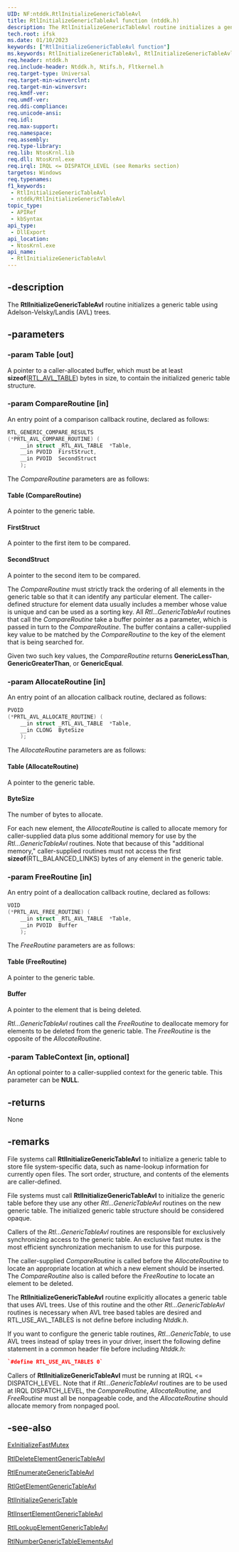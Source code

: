 ```yaml
---
UID: NF:ntddk.RtlInitializeGenericTableAvl
title: RtlInitializeGenericTableAvl function (ntddk.h)
description: The RtlInitializeGenericTableAvl routine initializes a generic table using Adelson-Velsky/Landis (AVL) trees.
tech.root: ifsk
ms.date: 01/10/2023
keywords: ["RtlInitializeGenericTableAvl function"]
ms.keywords: RtlInitializeGenericTableAvl, RtlInitializeGenericTableAvl routine [Installable File System Drivers], ifsk.rtlinitializegenerictableavl, ntddk/RtlInitializeGenericTableAvl
req.header: ntddk.h
req.include-header: Ntddk.h, Ntifs.h, Fltkernel.h
req.target-type: Universal
req.target-min-winverclnt:
req.target-min-winversvr: 
req.kmdf-ver: 
req.umdf-ver: 
req.ddi-compliance: 
req.unicode-ansi: 
req.idl: 
req.max-support: 
req.namespace: 
req.assembly: 
req.type-library: 
req.lib: NtosKrnl.lib
req.dll: NtosKrnl.exe
req.irql: IRQL <= DISPATCH_LEVEL (see Remarks section)
targetos: Windows
req.typenames: 
f1_keywords:
 - RtlInitializeGenericTableAvl
 - ntddk/RtlInitializeGenericTableAvl
topic_type:
 - APIRef
 - kbSyntax
api_type:
 - DllExport
api_location:
 - NtosKrnl.exe
api_name:
 - RtlInitializeGenericTableAvl
---
```


## -description

The **RtlInitializeGenericTableAvl** routine initializes a generic table using Adelson-Velsky/Landis (AVL) trees.

## -parameters

### -param Table [out]

A pointer to a caller-allocated buffer, which must be at least **sizeof**([RTL_AVL_TABLE](/windows-hardware/drivers/ddi/ntddk/ns-ntddk-_rtl_avl_table)) bytes in size, to contain the initialized generic table structure.

### -param CompareRoutine [in]

An entry point of a comparison callback routine, declared as follows:

```cpp
RTL_GENERIC_COMPARE_RESULTS
(*PRTL_AVL_COMPARE_ROUTINE) (
    __in struct _RTL_AVL_TABLE  *Table,
    __in PVOID  FirstStruct,
    __in PVOID  SecondStruct
    ); 
```

The *CompareRoutine* parameters are as follows:

#### Table (CompareRoutine)

A pointer to the generic table.

#### FirstStruct

A pointer to the first item to be compared.

#### SecondStruct

A pointer to the second item to be compared.

The *CompareRoutine* must strictly track the ordering of all elements in the generic table so that it can identify any particular element. The caller-defined structure for element data usually includes a member whose value is unique and can be used as a sorting key. All *Rtl...GenericTableAvl* routines that call the *CompareRoutine* take a buffer pointer as a parameter, which is passed in turn to the *CompareRoutine*. The buffer contains a caller-supplied key value to be matched by the *CompareRoutine* to the key of the element that is being searched for.

Given two such key values, the *CompareRoutine* returns **GenericLessThan**, **GenericGreaterThan**, or **GenericEqual**.

### -param AllocateRoutine [in]

An entry point of an allocation callback routine, declared as follows:

```cpp
PVOID
(*PRTL_AVL_ALLOCATE_ROUTINE) (
    __in struct _RTL_AVL_TABLE  *Table,
    __in CLONG  ByteSize
    );
```

The *AllocateRoutine* parameters are as follows:

#### Table (AllocateRoutine)

A pointer to the generic table.

#### ByteSize

The number of bytes to allocate.

For each new element, the *AllocateRoutine* is called to allocate memory for caller-supplied data plus some additional memory for use by the *Rtl...GenericTableAvl* routines. Note that because of this "additional memory," caller-supplied routines must not access the first **sizeof**(RTL_BALANCED_LINKS) bytes of any element in the generic table.

### -param FreeRoutine [in]

An entry point of a deallocation callback routine, declared as follows:

```cpp
VOID
(*PRTL_AVL_FREE_ROUTINE) (
    __in struct _RTL_AVL_TABLE  *Table,
    __in PVOID  Buffer
    );
```

The *FreeRoutine* parameters are as follows:

#### Table (FreeRoutine)

A pointer to the generic table.

#### Buffer

A pointer to the element that is being deleted.

*Rtl...GenericTableAvl* routines call the *FreeRoutine* to deallocate memory for elements to be deleted from the generic table. The *FreeRoutine* is the opposite of the *AllocateRoutine*.

### -param TableContext [in, optional]

An optional pointer to a caller-supplied context for the generic table. This parameter can be **NULL**.

## -returns

None

## -remarks

File systems call **RtlInitializeGenericTableAvl** to initialize a generic table to store file system-specific data, such as name-lookup information for currently open files. The sort order, structure, and contents of the elements are caller-defined.

File systems must call **RtlInitializeGenericTableAvl** to initialize the generic table before they use any other *Rtl...GenericTableAvl* routines on the new generic table. The initialized generic table structure should be considered opaque.

Callers of the *Rtl...GenericTableAvl* routines are responsible for exclusively synchronizing access to the generic table. An exclusive fast mutex is the most efficient synchronization mechanism to use for this purpose.

The caller-supplied *CompareRoutine* is called before the *AllocateRoutine* to locate an appropriate location at which a new element should be inserted. The *CompareRoutine* also is called before the *FreeRoutine* to locate an element to be deleted.

The **RtlInitializeGenericTableAvl** routine explicitly allocates a generic table that uses AVL trees. Use of this routine and the other *Rtl...GenericTableAvl* routines is necessary when AVL tree based tables are desired and RTL_USE_AVL_TABLES is not define before including *Ntddk.h*.

 If you want to configure the generic table routines, *Rtl...GenericTable*, to use AVL trees instead of splay trees in your driver, insert the following define statement in a common header file before including *Ntddk.h*:

```cpp
`#define RTL_USE_AVL_TABLES 0`
```

Callers of **RtlInitializeGenericTableAvl** must be running at IRQL <= DISPATCH_LEVEL. Note that if *Rtl...GenericTableAvl* routines are to be used at IRQL DISPATCH_LEVEL, the *CompareRoutine*, *AllocateRoutine*, and *FreeRoutine* must all be nonpageable code, and the *AllocateRoutine* should allocate memory from nonpaged pool.

## -see-also

[ExInitializeFastMutex](/windows-hardware/drivers/ddi/wdm/nf-wdm-exinitializefastmutex)

[RtlDeleteElementGenericTableAvl](/windows-hardware/drivers/ddi/ntddk/nf-ntddk-rtldeleteelementgenerictableavl)

[RtlEnumerateGenericTableAvl](/windows-hardware/drivers/ddi/ntddk/nf-ntddk-rtlenumerategenerictableavl)

[RtlGetElementGenericTableAvl](/windows-hardware/drivers/ddi/ntddk/nf-ntddk-rtlgetelementgenerictableavl)

[RtlInitializeGenericTable](/windows-hardware/drivers/ddi/ntddk/nf-ntddk-rtlinitializegenerictable)

[RtlInsertElementGenericTableAvl](/windows-hardware/drivers/ddi/ntddk/nf-ntddk-rtlinsertelementgenerictableavl)

[RtlLookupElementGenericTableAvl](/windows-hardware/drivers/ddi/ntddk/nf-ntddk-rtllookupelementgenerictableavl)

[RtlNumberGenericTableElementsAvl](/windows-hardware/drivers/ddi/ntddk/nf-ntddk-rtlnumbergenerictableelementsavl)
